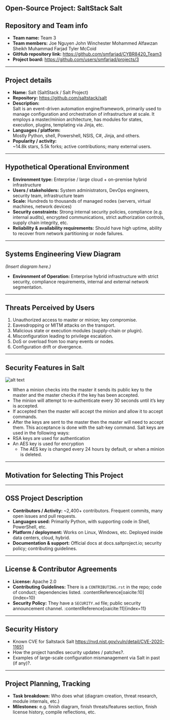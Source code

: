 ## Open-Source Project: SaltStack Salt

## Repository and Team info

- **Team name:** Team 3 
- **Team members:** Joe Nguyen  John Winchester  Mohammed Alfawzan  Sheikh Muhammad Farjad  Tyler McCoid
- **GitHub repository link:** https://github.com/smfarjad/CYBR8420_Team3
- **Project board:** https://github.com/users/smfarjad/projects/3

---

## Project details

- **Name:** Salt (SaltStack / Salt Project) 
- **Repository:** https://github.com/saltstack/salt 
- **Description:**  
  Salt is an event-driven automation engine/framework, primarily used to manage configuration and orchestration of infrastructure at scale. It employs a master/minion architecture, has modules for states, execution, plugins, templating via Jinja, etc. 
- **Languages / platform:**  
  Mostly Python, shell, Powershell, NSIS, C#, Jinja, and others.  
- **Popularity / activity:**  
  ~14.8k stars, 5.5k forks; active contributions; many external users.

---

## Hypothetical Operational Environment

- **Environment type:** Enterprise / large cloud + on-premise hybrid infrastructure  
- **Users / stakeholders:** System administrators, DevOps engineers, security team, infrastructure team  
- **Scale:** Hundreds to thousands of managed nodes (servers, virtual machines, network devices)  
- **Security constraints:** Strong internal security policies, compliance (e.g. internal audits), encrypted communications, strict authorization controls, supply chain integrity, etc.  
- **Reliability & availability requirements:** Should have high uptime, ability to recover from network partitioning or node failures.  

---

## Systems Engineering View Diagram

*(Insert diagram here.)*


- **Environment of Operation:** Enterprise hybrid infrastructure with strict security, compliance requirements, internal and external network segmentation.

---

## Threats Perceived by Users

1. Unauthorized access to master or minion; key compromise.  
2. Eavesdropping or MITM attacks on the transport.  
3. Malicious state or execution modules (supply-chain or plugin).  
4. Misconfiguration leading to privilege escalation.  
5. DoS or overload from too many events or nodes.  
6. Configuration drift or divergence.  

---

## Security Features in Salt
![alt text](https://github.com/smfarjad/CYBR8420_Team3/blob/main/images/key-management.png)
- When a minion checks into the master it sends its public key to the master and the master checks if the key has been accepted.
- The minion will attempt to re-authenticate every 30 seconds until it’s key is accepted.
- If accepted then the master will accept the minion and allow it to accept commands.
- After the keys are sent to the master then the master will need to accept them. This acceptance is done with the salt-key command. Salt keys are used in the following ways:
- RSA keys are used for authentication
- An AES key is used for encryption
  - The AES key is changed every 24 hours by default, or when a minion is deleted.

---

## Motivation for Selecting This Project


---

## OSS Project Description

- **Contributors / Activity:** ~2,400+ contributors. Frequent commits, many open issues and pull requests.   
- **Languages used:** Primarily Python, with supporting code in Shell, PowerShell, etc.   
- **Platform / deployment:** Works on Linux, Windows, etc. Deployed inside data centers, cloud, hybrid. 
- **Documentation & support:** Official docs at docs.saltproject.io; security policy; contributing guidelines. 

---

## License & Contributor Agreements

- **License:** Apache 2.0 
- **Contributing Guidelines:** There is a `CONTRIBUTING.rst` in the repo; code of conduct; dependencies listed. :contentReference[oaicite:10]{index=10}  
- **Security Policy:** They have a `SECURITY.md` file; public security announcement channel. :contentReference[oaicite:11]{index=11}  

---

## Security History

- Known CVE for Saltstack Salt  https://nvd.nist.gov/vuln/detail/CVE-2020-11651  
- How the project handles security updates / patches?.  
- Examples of large-scale configuration mismanagement via Salt in past (if any)?.  

---

## Project Planning, Tracking

- **Task breakdown:** Who does what (diagram creation, threat research, module internals, etc.)  
- **Milestones:** e.g. finish diagram, finish threats/features section, finish license history, compile reflections, etc.  



